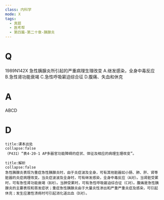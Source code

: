 ```yaml
---
class: 内科学
mode: X
tags:
  - 真题
  - 医考帮
  - 第四篇-第二十章-胰腺炎
---
```


# Q
1989N142X 急性胰腺炎所引起的严重病理生理改变
A.继发感染，全身中毒反应
B.急性肾功能衰竭
C.急性呼吸窘迫综合征
D.腹痛、失血和休克

# A
ABCD
# D
```ad-note
title:课本出处
collapse:false
（P431）“表4-20-1 AP多器官功能障碍的症状、体征及相应的病理生理改变”。
```

```ad-summary
title:解析
collapse:false
急性胰腺炎表现为重症急性胰腺炎时，由于炎症波及全身，可有其他脏器如小肠、肺、肝、肾等脏器的炎症病理改变。当炎症波波及全身时，可有继发感染，全身中毒反应（A对）。当肾脏受累时，可有急性肾功能衰竭（B对）。当肺受累时，可有急性呼吸窘迫综合征（C对）。腹痛是急性胰腺炎的主要表现和首发症状；重症急性胰腺炎由于大量炎性渗出和严重严重炎症及感染，可引起休克；发生应激性溃疡时可引起消化道出血（D对）。
```

